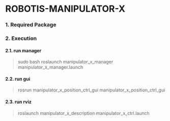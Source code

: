 # ROBOTIS-MANIPULATOR-X

### 1. Required Package


### 2. Execution

#### 2.1. run manager
> sudo bash
> roslaunch manipulator_x_manager manipulator_x_manager.launch

#### 2.2. run gui
> rosrun manipulator_x_position_ctrl_gui manipulator_x_position_ctrl_gui

#### 2.3. run rviz
> roslaunch manipulator_x_description manipulator_x_ctrl.launch
